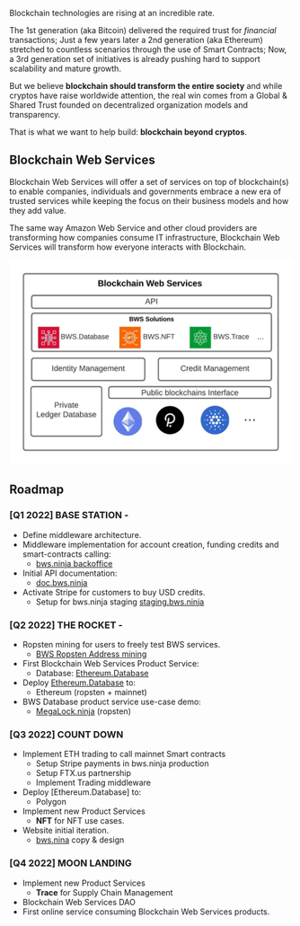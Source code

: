 <script src="https://kit.fontawesome.com/ed4fd3e862.js" crossorigin="anonymous"></script>

Blockchain technologies are rising at an incredible rate.

The 1st generation (aka Bitcoin) delivered the required trust for _financial_ transactions; Just a few years later a 2nd generation (aka Ethereum) stretched to countless scenarios through the use of Smart Contracts; Now, a 3rd generation set of initiatives is already pushing hard to support scalability and mature growth.

But we believe **blockchain should transform the entire society** and while cryptos have raise worldwide attention, the real win comes from a Global & Shared Trust founded on decentralized organization models and transparency.

That is what we want to help build: **blockchain beyond cryptos**.

## Blockchain Web Services

Blockchain Web Services will offer a set of services on top of blockchain(s) to enable companies, individuals and governments embrace a new era of trusted services while keeping the focus on their business models and how they add value.

The same way Amazon Web Service and other cloud providers are transforming how companies consume IT infrastructure, Blockchain Web Services will transform how everyone interacts with Blockchain.

<p align="center">
  <img src="img/BWS_HL_Components.jpeg" />
</p>

## <a name="roadmap"></a>Roadmap

### [Q1 2022] **BASE STATION** - <i class="fa-solid fa-check"></i>

- Define middleware architecture.
- Middleware implementation for account creation, funding credits and smart-contracts calling:
  - [bws.ninja backoffice](https://bws.ninja/)
- Initial API documentation:
  - [doc.bws.ninja](https://doc.bws.ninja/)
- Activate Stripe for customers to buy USD credits.
  - Setup for bws.ninja staging [staging.bws.ninja](https://staging.bws.ninja)

### [Q2 2022] **THE ROCKET** - <i class="fa-solid fa-check"></i>

- Ropsten mining for users to freely test BWS services.
  - [BWS Ropsten Address mining](https://ropsten.etherscan.io/address/0x9089Db83F0590EC2eD01A5Eb4F8584Dd6F4bDaC7#mine)
- First Blockchain Web Services Product Service:
  - Database: [Ethereum.Database](https://github.com/NachoColl/blockchain-web-services/tree/Ethereum.Database.Immutable/contracts/ethereum)
- Deploy [Ethereum.Database](https://doc.bws.ninja/#database) to:
  - Ethereum (ropsten + mainnet)
- BWS Database product service use-case demo:
  - [MegaLock.ninja](https://megalock.ninja) (ropsten)

### [Q3 2022] **COUNT DOWN**

- Implement ETH trading to call mainnet Smart contracts
  - Setup Stripe payments in bws.ninja production
  - Setup FTX.us partnership
  - Implement Trading middleware
- Deploy [Ethereum.Database] to:
  - Polygon
- Implement new Product Services
  - **NFT** for NFT use cases.
- Website initial iteration.
  - [bws.nina](https://bws.ninja/) copy & design

### [Q4 2022] **MOON LANDING**

- Implement new Product Services
  - **Trace** for Supply Chain Management
- Blockchain Web Services DAO
- First online service consuming Blockchain Web Services products.
